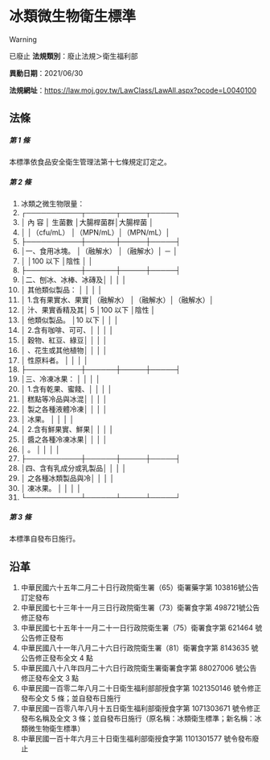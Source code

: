 # 冰類微生物衛生標準


> [!WARNING]
> 已廢止
**法規類別**：廢止法規＞衛生福利部

**異動日期**：2021/06/30  

**法規網址**：https://law.moj.gov.tw/LawClass/LawAll.aspx?pcode=L0040100



## 法條
##### 第 1 條
本標準依食品安全衛生管理法第十七條規定訂定之。

##### 第 2 條
1. 冰類之微生物限量：
1. ┌───────────┬──────┬─────┬─────┐
1. │    內    容          │  生菌數    │大腸桿菌群│大腸桿菌  │
1. │                      │（cfu/mL）  │（MPN/mL）│（MPN/mL）│
1. ├───────────┼──────┼─────┼─────┤
1. │一、食用冰塊。        │（融解水）  │（融解水）│    －    │
1. │                      │100 以下    │陰性      │          │
1. ├───────────┼──────┼─────┼─────┤
1. │二、刨冰、冰棒、冰磚及│            │          │          │
1. │    其他類似製品：    │            │          │          │
1. │    1.含有果實水、果實│（融解水）  │（融解水）│（融解水）│
1. │      汁、果實香精及其│  5         │100 以下  │陰性      │
1. │      他類似製品。    │10  以下    │          │          │
1. │    2.含有咖啡、可可、│            │          │          │
1. │      穀物、紅豆、綠豆│            │          │          │
1. │      、花生或其他植物│            │          │          │
1. │      性原料者。      │            │          │          │
1. ├───────────┼──────┼─────┼─────┤
1. │三、冷凍冰果：        │            │          │          │
1. │    1.含有乾果、蜜餞、│            │          │          │
1. │      糕點等冷品與冰混│            │          │          │
1. │      製之各種液體冷凍│            │          │          │
1. │      冰果。          │            │          │          │
1. │    2.含有鮮果實、鮮果│            │          │          │
1. │      醬之各種冷凍冰果│            │          │          │
1. │      。              │            │          │          │
1. ├───────────┼──────┼─────┼─────┤
1. │四、含有乳成分或乳製品│            │          │          │
1. │    之各種冰類製品與冷│            │          │          │
1. │    凍冰果。          │            │          │          │
1. └───────────┴──────┴─────┴─────┘

##### 第 3 條
本標準自發布日施行。

## 沿革
1. 中華民國六十五年二月二十日行政院衛生署（65）衛署藥字第 103816號公告訂定發布
1. 中華民國七十三年十一月三日行政院衛生署（73）衛署食字第 498721號公告修正發布
1. 中華民國七十五年十一月二十一日行政院衛生署（75）衛署食字第 621464 號公告修正發布
1. 中華民國八十一年八月二十六日行政院衛生署（81）衛署食字第 8143635  號公告修正發布全文 4  點
1. 中華民國八十八年四月二十六日行政院衛生署衛署食字第 88027006 號公告修正發布全文 3  點
1. 中華民國一百零二年八月二十日衛生福利部部授食字第 1021350146 號令修正發布全文 5  條；並自發布日施行
1. 中華民國一百零八年八月十五日衛生福利部衛授食字第 1071303671 號令修正發布名稱及全文 3  條；並自發布日施行（原名稱：冰類衛生標準；新名稱：冰類微生物衛生標準）
1. 中華民國一百十年六月三十日衛生福利部衛授食字第 1101301577 號令發布廢止
